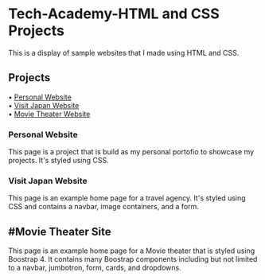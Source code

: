 # Tech-Academy-HTML and CSS Projects
This is a display of sample websites that I made using HTML and CSS.

## Projects
• [Personal Website](https://mdtite.github.io/personal_website)  
• [Visit Japan Website](https://mdtite.github.io/Japan_Website/)  
• [Movie Theater Website](https://mdtite.github.io/bootstrap4_project)  

### Personal Website
This page is a project that is build as my personal portofio to showcase my projects. It's styled using CSS.
### Visit Japan Website
This page is an example home page for a travel agency. It's styled using CSS and contains a navbar, image containers, and a form.
## #Movie Theater Site
This page is an example home page for a Movie theater that is styled using Boostrap 4. It contains many Boostrap components including but not limited to a navbar, jumbotron, form, cards, and dropdowns.
